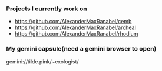 ### Projects I currently work on
- https://github.com/AlexanderMaxRanabel/cemb 
- https://github.com/AlexanderMaxRanabel/archeal 
- https://github.com/AlexanderMaxRanabel/rhodium 

### My gemini capsule(need a gemini browser to open)
gemini://tilde.pink/~exologist/
